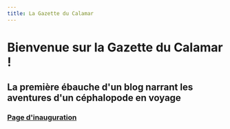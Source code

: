 ```yaml
---
title: La Gazette du Calamar
---
```

# Bienvenue sur la Gazette du Calamar !
## La première ébauche d'un blog narrant les aventures d'un céphalopode en voyage
### [Page d'inauguration](/posts/2024-11-24)
